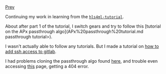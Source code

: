 [Prev](FPGA_deployment/Fri_Apr_7_2023)

Continuing my work in learning from the [`hls4ml-tutorial`](hls4ml).

About after part 1 of the tutorial, I switch gears and try to follow this [tutorial on the APx passthrough algo](APx%20passthrough%20tutorial.md passthrough tutorial>).

I wasn't actually able to follow any tutorials. But I made a tutorial on [how to add ssh access to gitlab](<Adding ssh key for secure access to gitlab>).

I had problems cloning the passthrough algo found [here](https://gitlab.cern.ch/GTT/APx/-/tree/pass_through_360), and trouble even accessing [this](https://gitlab.cern.ch/cms-cactus/phase2/firmware/correlator-layer2/-/tree/APxFWSv2/met/apx) page, getting a 404 error.